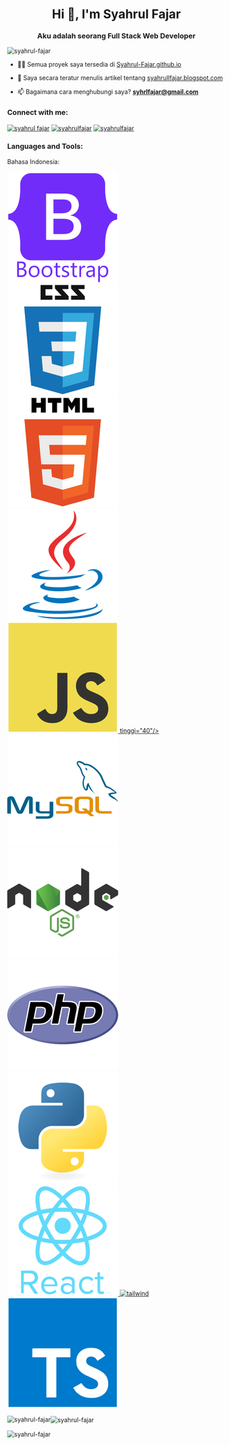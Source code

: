 <h1 align="center">Hi 👋, I'm Syahrul Fajar</h1>
<h3 align="center">Aku adalah seorang Full Stack Web Developer</h3>

<p align="left"> <img src="https://komarev.com/ghpvc/?username=syahrul-fajar&label=Profile%20views&color=0e75b6&style=flat" alt="syahrul-fajar" /> </p>

- 👨‍💻 Semua proyek saya tersedia di [Syahrul-Fajar.github.io](Syahrul-Fajar.github.io)

- 📝 Saya secara teratur menulis artikel tentang [syahrullfajar.blogspot.com](syahrullfajar.blogspot.com)

- 📫 Bagaimana cara menghubungi saya? **syhrlfajar@gmail.com**

<h3 align="left">Connect with me:</h3>
<p align="left">
<a href="https://linkedin.com/in/syahrul fajar" target="blank"><img align="center" src="https://raw.githubusercontent.com/rahuldkjain/github-profile-readme-generator/master/src/images/icons/Social/linked-in-alt.svg" alt="syahrul fajar" height="30" width="40" /></a>
<a href="https://fb.com/syahrulfajar" target="blank"><img align="center" src="https://raw.githubusercontent.com/rahuldkjain/github-profile-readme-generator/master/src/images/icons/Social/facebook.svg" alt="syahrulfajar" height="30" width="40" /></a>
<a href="https://instagram.com/syahrulfajar" target="blank"><img align="center" src="https://raw.githubusercontent.com/rahuldkjain/github-profile-readme-generator/master/src/images/icons/Social/instagram.svg" alt="syahrulfajar" height="30" width="40" /></a>
</p>

<h3 align="left">Languages and Tools:</h3>
Bahasa Indonesia: <p align="kiri"> <a href="https://getbootstrap.com" target="_blank" rel="tidak ada referrer"> <img src="https://raw.githubusercontent.com/devicons/devicon/master/icons/bootstrap/bootstrap-plain-wordmark.svg" alt="bootstrap" lebar="40" tinggi="40"/> </a> <a href="https://www.w3schools.com/css/" target="_blank" rel="tidak ada referrer"> <img src="https://raw.githubusercontent.com/devicons/devicon/master/icons/css3/css3-original-wordmark.svg" alt="css3" lebar="40" tinggi="40"/> </a> <a href="https://www.w3.org/html/" target="_blank" rel="tidak ada referrer"> <img src="https://raw.githubusercontent.com/devicons/devicon/master/icons/html5/html5-original-wordmark.svg" alt="html5" lebar="40" tinggi="40"/> </a> <a href="https://www.java.com" target="_blank" rel="noreferrer"> <img src="https://raw.githubusercontent.com/devicons/devicon/master/icons/java/java-original.svg" alt="java" lebar="40" tinggi="40"/> </a> <a href="https://developer.mozilla.org/en-US/docs/Web/JavaScript" target="_blank" rel="noreferrer"> <img src="https://raw.githubusercontent.com/devicons/devicon/master/icons/javascript/javascript-original.svg" alt="javascript" lebar="40" tinggi="40"/> tinggi="40"/> </a> <a href="https://www.mysql.com/" target="_blank" rel="noreferrer"> <img src="https://raw.githubusercontent.com/devicons/devicon/master/icons/mysql/mysql-original-wordmark.svg" alt="mysql" lebar="40" tinggi="40"/> </a> <a href="https://nodejs.org" target="_blank" rel="noreferrer"> <img src="https://raw.githubusercontent.com/devicons/devicon/master/icons/nodejs/nodejs-original-wordmark.svg" alt="nodejs" lebar="40" tinggi="40"/> </a> <a href="https://www.php.net" target="_blank" rel="noreferrer"> <img src="https://raw.githubusercontent.com/devicons/devicon/master/icons/php/php-original.svg" alt="php" lebar="40" tinggi="40"/> </a> <a href="https://www.python.org" target="_blank" rel="noreferrer"> <img src="https://raw.githubusercontent.com/devicons/devicon/master/icons/python/python-original.svg" alt="python" lebar="40" tinggi="40"/> </a> <a href="https://reactjs.org/" target="_blank" rel="noreferrer"> <img src="https://raw.githubusercontent.com/devicons/devicon/master/icons/react/react-original-wordmark.svg" alt="bereaksi" lebar="40" tinggi="40"/> </a> <a href="https://tailwindcss.com/" target="_blank" rel="noreferrer"> <img src="https://www.vectorlogo.zone/logos/tailwindcss/tailwindcss-icon.svg" alt="tailwind" lebar="40" tinggi="40"/> </a> <a href="https://www.typescriptlang.org/" target="_blank" rel="tidak ada referensi"> <img src="https://raw.githubusercontent.com/devicons/devicon/master/icons/typescript/typescript-original.svg" alt="typescript" lebar="40" tinggi="40"/> </a> </p>

<p><img align="left" src="https://github-readme-stats.vercel.app/api/top-langs?username=syahrul-fajar&show_icons=true&locale=en&layout=compact" alt="syahrul-fajar" /></p>

<p> <img align="center" src="https://github-readme-stats.vercel.app/api?username=syahrul-fajar&show_icons=true&locale=en" alt="syahrul-fajar" /></p>

<p><img align="center" src="https://github-readme-streak-stats.herokuapp.com/?user=syahrul-fajar&" alt="syahrul-fajar" /></p>
